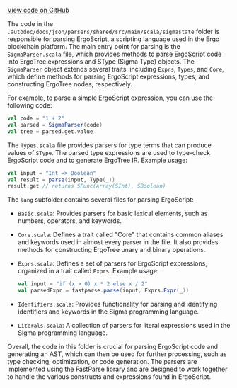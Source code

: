 [View code on GitHub](sigmastate-interpreterhttps://github.com/ScorexFoundation/sigmastate-interpreter/.autodoc/docs/json/parsers/shared/src/main/scala/sigmastate)

The code in the `.autodoc/docs/json/parsers/shared/src/main/scala/sigmastate` folder is responsible for parsing ErgoScript, a scripting language used in the Ergo blockchain platform. The main entry point for parsing is the `SigmaParser.scala` file, which provides methods to parse ErgoScript code into ErgoTree expressions and SType (Sigma Type) objects. The `SigmaParser` object extends several traits, including `Exprs`, `Types`, and `Core`, which define methods for parsing ErgoScript expressions, types, and constructing ErgoTree nodes, respectively.

For example, to parse a simple ErgoScript expression, you can use the following code:

```scala
val code = "1 + 2"
val parsed = SigmaParser(code)
val tree = parsed.get.value
```

The `Types.scala` file provides parsers for type terms that can produce values of `SType`. The parsed type expressions are used to type-check ErgoScript code and to generate ErgoTree IR. Example usage:

```scala
val input = "Int => Boolean"
val result = parse(input, Type(_))
result.get // returns SFunc(Array(SInt), SBoolean)
```

The `lang` subfolder contains several files for parsing ErgoScript:

- `Basic.scala`: Provides parsers for basic lexical elements, such as numbers, operators, and keywords.
- `Core.scala`: Defines a trait called "Core" that contains common aliases and keywords used in almost every parser in the file. It also provides methods for constructing ErgoTree unary and binary operations.
- `Exprs.scala`: Defines a set of parsers for ErgoScript expressions, organized in a trait called `Exprs`. Example usage:

  ```scala
  val input = "if (x > 0) x * 2 else x / 2"
  val parsedExpr = fastparse.parse(input, Exprs.Expr(_))
  ```

- `Identifiers.scala`: Provides functionality for parsing and identifying identifiers and keywords in the Sigma programming language.
- `Literals.scala`: A collection of parsers for literal expressions used in the Sigma programming language.

Overall, the code in this folder is crucial for parsing ErgoScript code and generating an AST, which can then be used for further processing, such as type checking, optimization, or code generation. The parsers are implemented using the FastParse library and are designed to work together to handle the various constructs and expressions found in ErgoScript.
